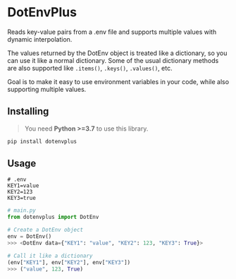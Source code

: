 # DotEnvPlus
Reads key-value pairs from a .env file and supports multiple values with dynamic interpolation.

The values returned by the DotEnv object is treated like a dictionary, so you can use it like a normal dictionary.
Some of the usual dictionary methods are also supported like `.items()`, `.keys()`, `.values()`, etc.

Goal is to make it easy to use environment variables in your code, while also supporting multiple values.

## Installing
> You need **Python >=3.7** to use this library.

```bash
pip install dotenvplus
```

## Usage
```env
# .env
KEY1=value
KEY2=123
KEY3=true
```

```python
# main.py
from dotenvplus import DotEnv

# Create a DotEnv object
env = DotEnv()
>>> <DotEnv data={"KEY1": "value", "KEY2": 123, "KEY3": True}>

# Call it like a dictionary
(env["KEY1"], env["KEY2"], env["KEY3"])
>>> ("value", 123, True)
```
